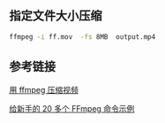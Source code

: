 ## 指定文件大小压缩

```bash
ffmpeg -i ff.mov  -fs 8MB  output.mp4
```

## 参考链接

[用 ffmpeg 压缩视频](https://zhuanlan.zhihu.com/p/255042580)

[给新手的 20 多个 FFmpeg 命令示例](https://zhuanlan.zhihu.com/p/67878761)